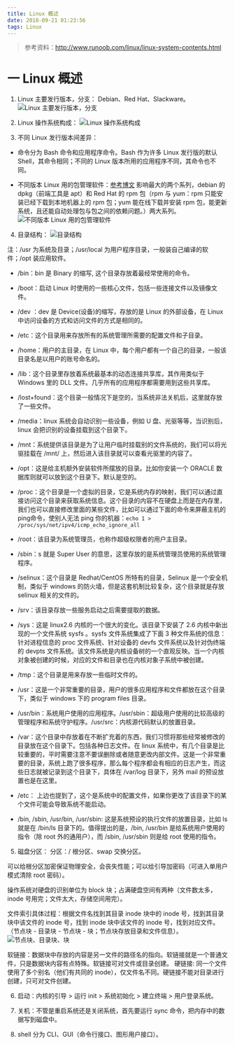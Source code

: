 ```yaml
---
title: Linux 概述
date: 2018-09-21 01:23:56
tags: Linux
---
```

> 参考资料：http://www.runoob.com/linux/linux-system-contents.html

# 一 Linux 概述
1. Linux 主要发行版本，分支：
Debian、Red Hat、Slackware。
![Linux 主要发行版本，分支](图1.PNG)

2. Linux 操作系统构成：
![Linux 操作系统构成](图2.PNG)

3. 不同 Linux 发行版本间差异：
- 命令分为 Bash 命令和应用程序命令。Bash 作为许多 Linux 发行版的默认 Shell，其命令相同；不同的 Linux 版本所用的应用程序不同，其命令也不同。

- 不同版本 Linux 用的包管理软件：[参考博文](https://blog.csdn.net/lusing/article/details/53669250)
影响最大的两个系列，debian 的 dpkg（前端工具是 apt）和 Red Hat 的 rpm 包（rpm 与 yum：rpm 只能安装已经下载到本地机器上的 rpm 包；yum 能在线下载并安装 rpm 包，能更新系统，且还能自动处理包与包之间的依赖问题。）两大系列。
![不同版本 Linux 用的包管理软件](图3.PNG)

4. 目录结构：
![目录结构](图4.PNG)

注：/usr 为系统及目录；/usr/local 为用户程序目录，一般装自己编译的软件；/opt 装应用软件。

- /bin：bin 是 Binary 的缩写, 这个目录存放着最经常使用的命令。

- /boot：启动 Linux 时使用的一些核心文件，包括一些连接文件以及镜像文件。

- /dev ：dev 是 Device(设备)的缩写，存放的是 Linux 的外部设备，在 Linux 中访问设备的方式和访问文件的方式是相同的。

- /etc：这个目录用来存放所有的系统管理所需要的配置文件和子目录。

- /home：用户的主目录，在 Linux 中，每个用户都有一个自己的目录，一般该目录名是以用户的账号命名的。

- /lib：这个目录里存放着系统最基本的动态连接共享库，其作用类似于 Windows 里的 DLL 文件。几乎所有的应用程序都需要用到这些共享库。

- /lost+found：这个目录一般情况下是空的，当系统非法关机后，这里就存放了一些文件。

- /media：linux 系统会自动识别一些设备，例如 U 盘、光驱等等，当识别后，linux 会把识别的设备挂载到这个目录下。

- /mnt：系统提供该目录是为了让用户临时挂载别的文件系统的，我们可以将光驱挂载在 /mnt/ 上，然后进入该目录就可以查看光驱里的内容了。

- /opt：这是给主机额外安装软件所摆放的目录。比如你安装一个 ORACLE 数据库则就可以放到这个目录下。默认是空的。

- /proc：这个目录是一个虚拟的目录，它是系统内存的映射，我们可以通过直接访问这个目录来获取系统信息。这个目录的内容不在硬盘上而是在内存里，我们也可以直接修改里面的某些文件，比如可以通过下面的命令来屏蔽主机的ping命令，使别人无法 ping 你的机器：`echo 1 > /proc/sys/net/ipv4/icmp_echo_ignore_all`

- /root：该目录为系统管理员，也称作超级权限者的用户主目录。

- /sbin：s 就是 Super User 的意思，这里存放的是系统管理员使用的系统管理程序。

- /selinux：这个目录是 Redhat/CentOS 所特有的目录，Selinux 是一个安全机制，类似于 windows 的防火墙，但是这套机制比较复杂，这个目录就是存放 selinux 相关的文件的。

- /srv：该目录存放一些服务启动之后需要提取的数据。

- /sys：这是 linux2.6 内核的一个很大的变化。该目录下安装了 2.6 内核中新出现的一个文件系统 sysfs 。sysfs 文件系统集成了下面 3 种文件系统的信息：针对进程信息的 proc 文件系统、针对设备的 devfs 文件系统以及针对伪终端的 devpts 文件系统。该文件系统是内核设备树的一个直观反映。当一个内核对象被创建的时候，对应的文件和目录也在内核对象子系统中被创建。

- /tmp：这个目录是用来存放一些临时文件的。

- /usr：这是一个非常重要的目录，用户的很多应用程序和文件都放在这个目录下，类似于 windows 下的 program files 目录。

- /usr/bin：系统用户使用的应用程序。/usr/sbin：超级用户使用的比较高级的管理程序和系统守护程序。/usr/src：内核源代码默认的放置目录。

- /var：这个目录中存放着在不断扩充着的东西，我们习惯将那些经常被修改的目录放在这个目录下。包括各种日志文件。在 linux 系统中，有几个目录是比较重要的，平时需要注意不要误删除或者随意更改内部文件。这是一个非常重要的目录，系统上跑了很多程序，那么每个程序都会有相应的日志产生，而这些日志就被记录到这个目录下，具体在 /var/log 目录下，另外 mail 的预设放置也是在这里。

- /etc： 上边也提到了，这个是系统中的配置文件，如果你更改了该目录下的某个文件可能会导致系统不能启动。

- /bin, /sbin, /usr/bin, /usr/sbin: 这是系统预设的执行文件的放置目录，比如 ls 就是在 /bin/ls 目录下的。值得提出的是，/bin, /usr/bin 是给系统用户使用的指令（除 root 外的通用户），而 /sbin, /usr/sbin 则是给 root 使用的指令。
 
5. 磁盘分区：
分区：/ 根分区、swap 交换分区。

可以给根分区加密保证物理安全，会丧失性能；可以给引导加密码（可进入单用户模式清除 root 密码）。

操作系统对硬盘的识别单位为 block 块；占满硬盘空间有两种（文件数太多，inode 号用完；文件太大，存储空间用完）。

文件索引具体过程：根据文件名找到其目录 inode 块中的 inode 号，找到其目录块中该文件的 inode 号，找到 inode 块中该文件的 inode 号，找到对应文件。（节点块 - 目录块 - 节点块 - 块；节点块存放目录和文件信息）。
![节点块、目录块、块](图5.PNG)

软链接：数据块中存放的内容是另一文件的路径名的指向。软链接就是一个普通文件，只是数据块内容有点特殊。软链接可对文件或目录创建。
硬链接: 同一个文件使用了多个别名（他们有共同的 inode），仅文件名不同。硬链接不能对目录进行创建，只可对文件创建。

6. 启动：内核的引导 > 运行 init > 系统初始化 > 建立终端 > 用户登录系统。

7. 关机：不管是重启系统还是关闭系统，首先要运行 sync 命令，把内存中的数据写到磁盘中。

8. shell 分为 CLI、GUI（命令行接口、图形用户接口）。